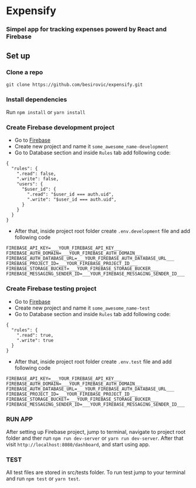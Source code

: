 # Expensify
### Simpel app for tracking expenses powerd by React and Firebase

## Set up

### Clone a repo
```
git clone https://github.com/besirovic/expensify.git
```

### Install dependencies
Run ```npm install``` or ```yarn install```

### Create Firebase development project
* Go to [Firebase](https://firebase.google.com/)
* Create new project and name it ```some_awesome_name-development```
* Go to Database section and inside ```Rules``` tab add following code:
```
{
  "rules": {
    ".read": false,
    ".write": false,
    "users": {
      "$user_id": {
        ".read": "$user_id === auth.uid",
        ".write": "$user_id === auth.uid",
      }
    }
  }
}
```
* After that, inside project root folder create ```.env.development``` file and add following code
``` 
FIREBASE_API_KEY=___YOUR_FIREBASE_API_KEY___
FIREBASE_AUTH_DOMAIN=___YOUR_FIREBASE_AUTH_DOMAIN___
FIREBASE_AUTH_DATABASE_URL=___YOUR_FIREBASE_AUTH_DATABASE_URL___
FIREBASE_PROJECT_ID=___YOUR_FIREBASE_PROJECT_ID___
FIREBASE_STORAGE_BUCKET=___YOUR_FIREBASE_STORAGE_BUCKER___
FIREBASE_MESSAGING_SENDER_ID=___YOUR_FIREBASE_MESSAGING_SENDER_ID___
```

### Create Firebase testing project
* Go to [Firebase](https://firebase.google.com/)
* Create new project and name it ```some_awesome_name-test```
* Go to Database section and inside ```Rules``` tab add following code:
```
{
  "rules": {
    ".read": true,
    ".write": true
  }
}
```
* After that, inside project root folder create ```.env.test``` file and add following code
``` 
FIREBASE_API_KEY=___YOUR_FIREBASE_API_KEY___
FIREBASE_AUTH_DOMAIN=___YOUR_FIREBASE_AUTH_DOMAIN___
FIREBASE_AUTH_DATABASE_URL=___YOUR_FIREBASE_AUTH_DATABASE_URL___
FIREBASE_PROJECT_ID=___YOUR_FIREBASE_PROJECT_ID___
FIREBASE_STORAGE_BUCKET=___YOUR_FIREBASE_STORAGE_BUCKER___
FIREBASE_MESSAGING_SENDER_ID=___YOUR_FIREBASE_MESSAGING_SENDER_ID___
```

### RUN APP
After setting up Firebase project, jump to terminal, navigate to project root folder and ther run ```npm run dev-server``` or
```yarn run dev-server```. After that visit ```http://localhost:8080/dashboard```, and start using app.

### TEST
All test files are stored in src/tests folder. To run test jump to your terminal and run ```npm test``` or ```yarn test```.
